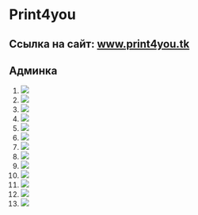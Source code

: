 <h1>Print4you</h1>
<h2>Ссылка на сайт: <a href="www.print4you.tk" target="_blank">www.print4you.tk</a></h2>
<h2>Админка</h2>
<ol>
   <li>
       <img src="http://i.imgur.com/aCB9iqN.png">
   </li> 
   <li>
       <img src="http://i.imgur.com/KSwfqrZ.png">
   </li> 
   <li>
       <img src="http://i.imgur.com/nC8A0wX.png">
   </li> 
   <li>
       <img src="http://i.imgur.com/u2wnS7W.png">
   </li> 
   <li>
       <img src="http://i.imgur.com/G6s8jRL.png">
   </li> 
   <li>
       <img src="http://i.imgur.com/r6g0x29.png">
   </li> 
   <li>
       <img src="http://i.imgur.com/ARTRlJP.png">
   </li> 
   <li>
       <img src="http://i.imgur.com/yHLwhiO.png">
   </li> 
   <li>
       <img src="http://i.imgur.com/jPIpHT8.png">
   </li> 
   <li>
       <img src="http://i.imgur.com/6rzQkXB.png">
   </li> 
   <li>
       <img src="http://i.imgur.com/955ICvF.png">
   </li> 
   <li>
       <img src="http://i.imgur.com/Gnp4tuO.png">
   </li> 
   <li>
       <img src="http://i.imgur.com/dJf7B3u.png">
   </li> 
</ol>